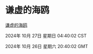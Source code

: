 # 谦虚的海鸥
[谦虚的海鸥](http://219.139.197.74:56308/qxdho/course/base/hotlink/index.php)

2024年 10月 27日 星期日 04:40:02 CST

2024年 10月 26日 星期六 20:40:02 GMT
